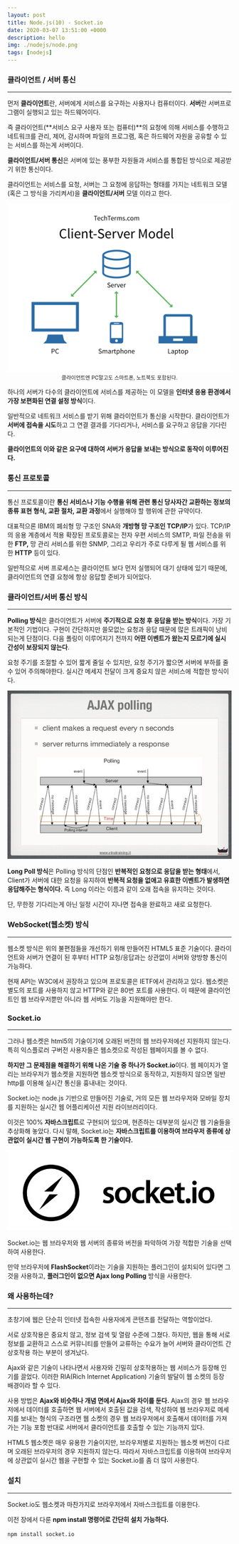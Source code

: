 ```yaml
---
layout: post
title: Node.js(10) - Socket.io
date: 2020-03-07 13:51:00 +0000
description: hello
img: ./nodejs/node.png
tags: [nodejs]
---
```


### 클라이언트 / 서버 통신

---

먼저 **클라이언트**란, 서버에게 서비스를 요구하는 사용자나 컴퓨터이다. **서버**란 서버프로그램이 실행되고 있는 하드웨어이다.

즉 클라이언트(**서비스 요구 사용자 또는 컴퓨터)**의 요청에 의해 서비스를 수행하고 네트워크를 관리, 제어, 감시하며 파일의 프로그램, 혹은 하드웨어 자원을 공유할 수 있는 서비스를 하는게 서버이다.

**클라이언트/서버 통신**은 서버에 있는 풍부한 자원들과 서비스를 통합된 방식으로 제공받기 위한 통신이다.

클라이언트는 서비스를 요청, 서버는 그 요청에 응답하는 형태를 가지는 네트워크 모델(혹은 그 방식을 가리켜서)을 **클라이언트/서버** 모델 이라고 한다.

<center><img src="/assets/img/nodejs/2020-03-07-Node.js-공부(10)/1.png"></center>
<center><small>클라이언트엔 PC말고도 스마트폰, 노트북도 포함된다.</small></center>

하나의 서버가 다수의 클라이언트에 서비스를 제공하는 이 모델을 **인터넷 응용 환경에서 가장 보편화된 연결 설정 방식**이다.

일반적으로 네트워크 서비스를 받기 위해 클라이언트가 통신을 시작한다. 클라이언트가 **서버에 접속을 시도**하고 그 연결 결과를 기다리거나, 서비스를 요구하고 응답을 기다린다.

**클라이언트의 이와 같은 요구에 대하여 서버가 응답을 보내는 방식으로 동작이 이루어진다.**

### 통신 프로토콜

---

통신 프로토콜이란 **통신 서비스나 기능 수행을 위해 관련 통신 당사자간 교환하는 정보의 종류 표현 형식, 교환 절차, 교환 과정**에서 실행해야 할 행위에 관한 규약이다.

대표적으론 IBM의 폐쇠형 망 구조인 SNA와 **개방형 망 구조인 TCP/IP**가 있다. TCP/IP의 응용 계층에서 적용 확장된 프로토콜로는 전자 우편 서비스의 SMTP, 파일 전송을 위한 **FTP,** 망 관리 서비스를 위한 SNMP, 그리고 우리가 주로 다루게 될 웹 서비스를 위한 **HTTP** 등이 있다.

일반적으로 서버 프로세스는 클라이언트 보다 먼저 실행되어 대기 상태에 있기 때문에, 클라이언트의 연결 요청에 항상 응답할 준비가 되어있다.

### 클라이언트/서버 통신 방식

---

**Polling 방식**은 클라이언트가 서버에 **주기적으로 요청 후 응답을 받는 방식**이다. 가장 기본적인 기법이다. 구현이 간단하지만 쓸모없는 요청과 응답 때문에 많은 트래픽이 낭비되는게 단점이다. 다음 폴링이 이루어지기 전까지 **어떤 이벤트가 왔는지 모르기에 실시간성이 보장되지 않는다**.

요청 주기를 조절할 수 있어 짧게 줄일 수 있지만, 요청 주기가 짧으면 서버에 부하를 줄 수 있어 주의해야한다. 실시간 메세지 전달이 크게 중요치 않은 서비스에 적합한 방식이다.

<center><img src="/assets/img/nodejs/2020-03-07-Node.js-공부(10)/2.png"></center>

**Long Poll 방식**은 Polling 방식의 단점인 **반복적인 요청으로 응답을 받는 형태**에서, Client가 서버에 대한 요청을 유지하여 **반복적 요청을 없애고 유효한 이벤트가 발생하면 응답해주는 형식이다.** 즉 Long 이라는 이름과 같이 오래 접속을 유지하는 것이다.

단, 무한정 기다리는게 아닌 일정 시간이 지나면 접속을 완료하고 새로 요청한다.

### WebSocket(웹소켓) 방식

---

웹소켓 방식은 위의 불편점들을 개선하기 위해 만들어진 HTML5 표준 기술이다. 클라이언트와 서버가 연결이 된 후부터 HTTP 요청/응답과는 상관없이 서버와 양방향 통신이 가능하다.

현재 API는 W3C에서 권장하고 있으며 프로토콜은 IETF에서 관리하고 있다. 웹소켓은 별도의 포트를 사용하지 않고 HTTP와 같은 80번 포트를 사용한다. 이 때문에 클라이언트인 웹 브라우저뿐만 아니라 웹 서버도 기능을 지원해야만 한다.

<center>
<ins class="kakao_ad_area" style="display:none; margin-top: 15px;" 
 data-ad-unit    = "DAN-1iykkck0nlqnp" 
 data-ad-width   = "250" 
 data-ad-height  = "250"></ins> 
<script type="text/javascript" src="//t1.daumcdn.net/kas/static/ba.min.js" async></script>
</center>

### Socket.io

---

그러나 웹소켓은 html5의 기술이기에 오래된 버전의 웹 브라우저에선 지원하지 않는다. 특히 익스플로러 구버전 사용자들은 웹소켓으로 작성된 웹페이지를 볼 수 없다.

**하지만 그 문제점을 해결하기 위해 나온 기술 중 하나가 Socket.io**이다. 웹 페이지가 열리는 브라우저가 웹소켓을 지원하면 웹소켓 방식으로 동작하고, 지원하지 않으면 일반 http를 이용해 실시간 통신을 흉내내는 것이다.

Socket.io는 node.js 기반으로 만들어진 기술로, 거의 모든 웹 브라우저와 모바일 장치를 지원하는 실시간 웹 어플리케이션 지원 라이브러리이다.

이것은 100% **자바스크립트**로 구현되어 있으며, 현존하는 대부분의 실시간 웹 기술들을 추상화해 놓았다. 다시 말해, Socket.io는 **자바스크립트를 이용하여 브라우저 종류에 상관없이 실시간 웹 구현이 가능하도록 한 기술이다.**

<center><img src="/assets/img/nodejs/2020-03-07-Node.js-공부(10)/3.png"></center>

Socket.io는 웹 브라우저와 웹 서버의 종류와 버전을 파악하여 가장 적합한 기술을 선택하여 사용한다.

만약 브라우저에 **FlashSocket**이라는 기술을 지원하는 플러그인이 설치되어 있다면 그것을 사용하고, **플러그인이 없으면 Ajax long Polling** 방식을 사용한다.

### 왜 사용하는데?

---

초창기에 웹은 단순히 인터넷 접속한 사용자에게 콘텐츠를 전달하는 역할이었다.

서로 상호작용은 중요치 않고, 정보 검색 및 열람 수준에 그쳤다. 하지만, 웹을 통해 서로 정보를 교환하고 스스로 커뮤니티를 만들어 교류하는 수요가 늘어 서버와 클라이언트 간 상호작용 하는 부분이 생겨났다.

Ajax와 같은 기술이 나타나면서 사용자와 긴밀히 상호작용하는 웹 서비스가 등장해 인기를 끌었다. 이러한 RIA(Rich Internet Application) 기술의 발달이 웹 소켓의 등장 배경이라 할 수 있다.

사용 방법은 **Ajax와 비슷하나 개념 면에서 Ajax와 차이를 둔다.** Ajax의 경우 웹 브라우저에서 데이터를 호출하면 웹 서버에서 호출된 값을 검색, 작성하여 웹 브라우저로 메세지를 보내는 형식의 구조라면 웹 소켓의 경우 웹 브라우저에서 호출해서 데이터를 가져가는 기능 포함 반대로 서버에서 클라이언트를 호출할 수 있는 기능까지 있다.

HTML5 웹소켓은 매우 유용한 기술이지만, 브라우저별로 지원하는 웹소켓 버전이 다르며 오래된 브라우저의 경우 지원하지 않는다. 따라서 자바스크립트를 이용하여 브라우저에 상관없이 실시간 웹을 구현할 수 있는 Socket.io를 좀 더 많이 사용한다.

### 설치

---

Socket.io도 웹소켓과 마찬가지로 브라우저에서 자바스크립트를 이용한다.

이전 장에서 다룬 **npm install 명령어로 간단히 설치 가능하다.**

`npm install socket.io`
